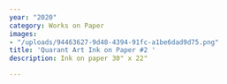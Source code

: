 ```yaml
---
year: "2020"
category: Works on Paper
images:
- "/uploads/94463627-9d48-4394-91fc-a1be6dad9d75.png"
title: 'Quarant Art Ink on Paper #2 '
description: Ink on paper 30" x 22"

---
```

